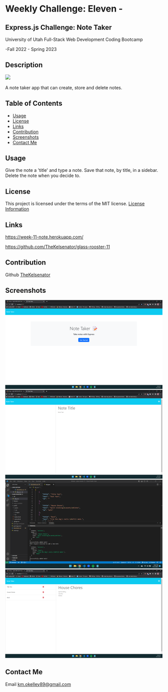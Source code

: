 # Weekly Challenge: Eleven -

## Express.js Challenge: Note Taker

  University of Utah
  Full-Stack Web Development Coding Bootcamp

  -Fall 2022 - Spring 2023

## Description

  <a href="https://choosealicense.com/licenses/mit">
  <img src="https://img.shields.io/badge/License-MIT-blue" />
  </a>

  A note taker app that can create, store and delete notes.

## Table of Contents

- [Usage](#usage)
- [License](#license)
- [Links](#links)
- [Contribution](#contribution)
- [Screenshots](#screenshots)
- [Contact Me](#contact)

## Usage

  Give the note a 'title' and type a note. 
  Save that note, by title, in a sidebar.
  Delete the note when you decide to. 

## License

  This project is licensed under the terms of the MIT license.
  [License Information](https://choosealicense.com/licenses/mit)


## Links

  https://week-11-note.herokuapp.com/

  https://github.com/TheKelsenator/glass-rooster-11

## Contribution

  Github [TheKelsenator](https://github.com/TheKelsenator)

## Screenshots

  ![alt_text](./public/assets/images/Screenshot%20(37).png)
  ![alt_text](./public/assets/images/Screenshot%20(38).png)
  ![alt_text](./public/assets/images/Screenshot%20(39).png)
  ![alt_text](./public/assets/images/Screenshot%20(40).png)

## Contact Me

  Email [km.okelley89@gmail.com](mailto:km.okelley89@gmail.com)